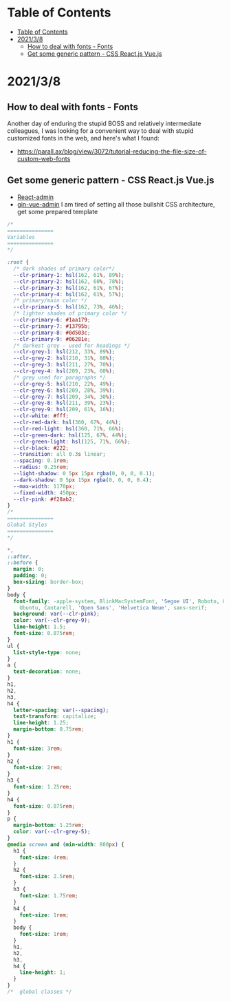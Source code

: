 # Table of Contents
- [Table of Contents](#table-of-contents)
- [2021/3/8](#202138)
  - [How to deal with fonts - Fonts](#how-to-deal-with-fonts---fonts)
  - [Get some generic pattern - CSS React.js Vue.js](#get-some-generic-pattern---css-reactjs-vuejs)

# 2021/3/8
## How to deal with fonts - Fonts
Another day of enduring the stupid BOSS and relatively intermediate colleagues, I was looking for a convenient way to deal with stupid customized fonts in the web, and here's what I found:
- https://parall.ax/blog/view/3072/tutorial-reducing-the-file-size-of-custom-web-fonts

## Get some generic pattern - CSS React.js Vue.js
- [React-admin](https://github.com/marmelab/react-admin)
- [gin-vue-admin](https://github.com/flipped-aurora/gin-vue-admin)
I am tired of setting all those bullshit CSS architecture, get some prepared template

```css
/*
=============== 
Variables
===============
*/

:root {
  /* dark shades of primary color*/
  --clr-primary-1: hsl(162, 61%, 89%);
  --clr-primary-2: hsl(162, 60%, 78%);
  --clr-primary-3: hsl(162, 61%, 67%);
  --clr-primary-4: hsl(162, 61%, 57%);
  /* primary/main color */
  --clr-primary-5: hsl(162, 73%, 46%);
  /* lighter shades of primary color */
  --clr-primary-6: #1aa179;
  --clr-primary-7: #13795b;
  --clr-primary-8: #0d503c;
  --clr-primary-9: #06281e;
  /* darkest grey - used for headings */
  --clr-grey-1: hsl(212, 33%, 89%);
  --clr-grey-2: hsl(210, 31%, 80%);
  --clr-grey-3: hsl(211, 27%, 70%);
  --clr-grey-4: hsl(209, 23%, 60%);
  /* grey used for paragraphs */
  --clr-grey-5: hsl(210, 22%, 49%);
  --clr-grey-6: hsl(209, 28%, 39%);
  --clr-grey-7: hsl(209, 34%, 30%);
  --clr-grey-8: hsl(211, 39%, 23%);
  --clr-grey-9: hsl(209, 61%, 16%);
  --clr-white: #fff;
  --clr-red-dark: hsl(360, 67%, 44%);
  --clr-red-light: hsl(360, 71%, 66%);
  --clr-green-dark: hsl(125, 67%, 44%);
  --clr-green-light: hsl(125, 71%, 66%);
  --clr-black: #222;
  --transition: all 0.3s linear;
  --spacing: 0.1rem;
  --radius: 0.25rem;
  --light-shadow: 0 5px 15px rgba(0, 0, 0, 0.1);
  --dark-shadow: 0 5px 15px rgba(0, 0, 0, 0.4);
  --max-width: 1170px;
  --fixed-width: 450px;
  --clr-pink: #f28ab2;
}
/*
=============== 
Global Styles
===============
*/

*,
::after,
::before {
  margin: 0;
  padding: 0;
  box-sizing: border-box;
}
body {
  font-family: -apple-system, BlinkMacSystemFont, 'Segoe UI', Roboto, Oxygen,
    Ubuntu, Cantarell, 'Open Sans', 'Helvetica Neue', sans-serif;
  background: var(--clr-pink);
  color: var(--clr-grey-9);
  line-height: 1.5;
  font-size: 0.875rem;
}
ul {
  list-style-type: none;
}
a {
  text-decoration: none;
}
h1,
h2,
h3,
h4 {
  letter-spacing: var(--spacing);
  text-transform: capitalize;
  line-height: 1.25;
  margin-bottom: 0.75rem;
}
h1 {
  font-size: 3rem;
}
h2 {
  font-size: 2rem;
}
h3 {
  font-size: 1.25rem;
}
h4 {
  font-size: 0.875rem;
}
p {
  margin-bottom: 1.25rem;
  color: var(--clr-grey-5);
}
@media screen and (min-width: 800px) {
  h1 {
    font-size: 4rem;
  }
  h2 {
    font-size: 2.5rem;
  }
  h3 {
    font-size: 1.75rem;
  }
  h4 {
    font-size: 1rem;
  }
  body {
    font-size: 1rem;
  }
  h1,
  h2,
  h3,
  h4 {
    line-height: 1;
  }
}
/*  global classes */


```

